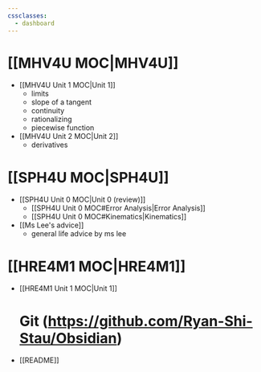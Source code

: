 ```yaml
---
cssclasses:
  - dashboard
---
```

# [[MHV4U MOC|MHV4U]]
- [[MHV4U Unit 1 MOC|Unit 1]]
	- limits
	- slope of a tangent
	- continuity
	- rationalizing
	- piecewise function
- [[MHV4U Unit 2 MOC|Unit 2]]
	- derivatives
# [[SPH4U MOC|SPH4U]]
- [[SPH4U Unit 0 MOC|Unit 0 (review)]] 
	- [[SPH4U Unit 0 MOC#Error Analysis|Error Analysis]]
	- [[SPH4U Unit 0 MOC#Kinematics|Kinematics]]
- [[Ms Lee's advice]]
	- general life advice by ms lee
# [[HRE4M1 MOC|HRE4M1]]
- [[HRE4M1 Unit 1 MOC|Unit 1]] 

	# Git (https://github.com/Ryan-Shi-Stau/Obsidian) 
- [[README]]
